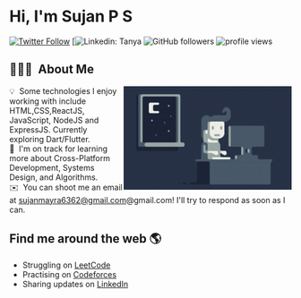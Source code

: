 # Hi, I'm Sujan P S

[![Twitter Follow](https://img.shields.io/twitter/follow/Sujan_____?label=Follow)](https://twitter.com/intent/follow?screen_name=Sujan_____)
[![Linkedin: Tanya](https://img.shields.io/badge/-Sujan-blue?style=flat-square&logo=Linkedin&logoColor=white&link=(https://www.linkedin.com/in/sujan-p-s-4a0415225/))
![GitHub followers](https://img.shields.io/github/followers/2AM-Coder?label=Follow&style=social)
<img alt = "profile views" src="https://komarev.com/ghpvc/?username=2AM-Coder&color=brightgreen">  


## 👨🏻‍💻 &nbsp;About Me

<img alt="Night Coding" src="https://raw.githubusercontent.com/AVS1508/AVS1508/master/assets/Night-Coding.gif" align="right"/>

💡 &nbsp;Some technologies I enjoy working with include HTML,CSS,ReactJS, JavaScript, NodeJS and ExpressJS. Currently exploring Dart/Flutter.\
🌱 &nbsp;I'm on track for learning more about Cross-Platform Development, Systems Design, and Algorithms.\
✉️ &nbsp;You can shoot me an email at sujanmayra6362@gmail.com@gmail.com! I'll try to respond as soon as I can.



## Find me around the web 🌎 

- Struggling on <a href="https://leetcode.com/sujanmayra6362/">LeetCode</a> 
- Practising on <a href="">Codeforces</a> 
- Sharing updates on <a href="https://www.linkedin.com/in/sujan-p-s-4a0415225/">LinkedIn</a> 

